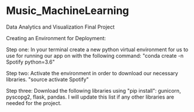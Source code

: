 # Music_MachineLearning
Data Analytics and Visualization Final Project

Creating an Environment for Deployment:

Step one: In your terminal create a new python virtual environment for us to use for running our app on with the following command: "conda create -n Spotify python=3.6"

Step two: Activate the environment in order to download our necessary libraries. "source activate Spotify"

Step three: Download the following libraries using "pip install": gunicorn, pyscopg2, flask, pandas. I will update this list if any other libraries are needed for the project.
